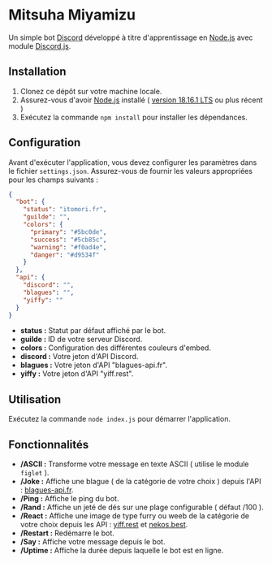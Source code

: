# Mitsuha Miyamizu

Un simple bot [Discord](https://discord.com) développé à titre d'apprentissage en [Node.js](https://nodejs.org) avec module [Discord.js](https://discord.js.org).

## Installation

1. Clonez ce dépôt sur votre machine locale.
2. Assurez-vous d'avoir [Node.js](https://nodejs.org) installé ( [version 18.16.1 LTS](https://nodejs.org) ou plus récent )
3. Exécutez la commande `npm install` pour installer les dépendances.

## Configuration

Avant d'exécuter l'application, vous devez configurer les paramètres dans le fichier `settings.json`. Assurez-vous de fournir les valeurs appropriées pour les champs suivants :
```json
{
  "bot": {
    "status": "itomori.fr",
    "guilde": "",
    "colors": {
      "primary": "#5bc0de",
      "success": "#5cb85c",
      "warning": "#f0ad4e",
      "danger": "#d9534f"
    }
  },
  "api": {
    "discord": "",
    "blagues": "",
    "yiffy": ""
  }
}
```

- **status :** Statut par défaut affiché par le bot.
- **guilde :** ID de votre serveur Discord.
- **colors :** Configuration des différentes couleurs d'embed.
- **discord :** Votre jeton d'API Discord.
- **blagues :** Votre jeton d'API "blagues-api.fr".
- **yiffy :** Votre jeton d'API "yiff.rest".

## Utilisation

Exécutez la commande `node index.js` pour démarrer l'application.  

## Fonctionnalités

 - **/ASCII :** Transforme votre message en texte ASCII ( utilise le module `figlet` ).
 - **/Joke :** Affiche une blague ( de la catégorie de votre choix ) depuis l'API : [blagues-api.fr](https://www.blagues-api.fr).
 - **/Ping :** Affiche le ping du bot. 
 - **/Rand :** Affiche un jeté de dés sur une plage configurable ( défaut /100 ).
 - **/React :** Affiche une image de type furry ou weeb de la catégorie de votre choix depuis les API : [yiff.rest](https://yiff.rest/) et [nekos.best](https://nekos.best/).
 - **/Restart :** Redémarre le bot.
 - **/Say :** Affiche votre message depuis le bot.
 - **/Uptime :** Affiche la durée depuis laquelle le bot est en ligne.
